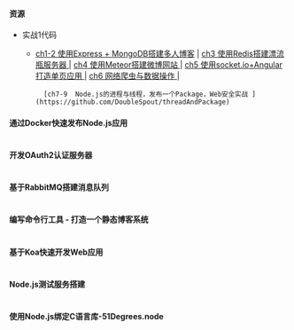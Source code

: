 #### 资源

* 实战1代码
  * [ch1-2 使用Express + MongoDB搭建多人博客](https://github.com/nswbmw/N-blog) \| 
    [ch3 使用Redis搭建漂流瓶服务器 ](https://github.com/nswbmw/N-drifter) \| 
    [ch4 使用Meteor搭建微博网站 ](https://github.com/nswbmw/N-weibo) \| 
    [ch5 使用socket.io+Angular打造单页应用 ](https://github.com/island205/technode-tutorial) \| 
    [ch6 网络爬虫与数据操作 ](https://github.com/leizongmin/book-crawler-mysql-cron) \| 

          [ch7-9  Node.js的进程与线程，发布一个Package，Web安全实战 ](https://github.com/DoubleSpout/threadAndPackage)

#### **通过Docker快速发布Node.js应用**

```

```

#### **开发OAuth2认证服务器**

```

```

#### **基于RabbitMQ搭建消息队列**

```

```

#### **编写命令行工具 - 打造一个静态博客系统**

```

```

#### **基于Koa快速开发Web应用**

```

```

#### **Node.js测试服务搭建**

```

```

#### **使用Node.js绑定C语言库-51Degrees.node**

```

```



